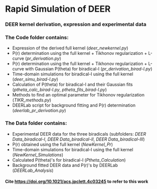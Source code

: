 # Rapid Simulation of DEER
### DEER kernel derivation, expression and experimental data 

### The **Code** folder contains:
- Expression of the derived full kernel (*deer_newkernel.py*)
- P(r) determination using the full kernel + Tikhonov regularization + L-curve (*pr_derivation.py*)
- P(r) determination using the full kernel + Tikhonov regularization + L-curve with Gaussian P(theta) for biradical-I (*pr_derivation_birad-I.py*)
- Time-domain simulations for biradical-I using the full kernel (*deer_simu_birad-I.py*)
- Calculation of P(theta) for biradical-I and their Gaussian fits (*ptheta_calc_birad-I.py*, *ptheta_fits_birad-I.py*) 
- Methods to find an optimal parameter for Tikhonov regularization (*TIKR_methods.py*)
- DEERLab script for background fitting and P(r) determination (*deerlab_pr_derivation.py*)

### The **Data** folder contains:
- Experimental DEER data for the three biradicals (subfolders: *DEER Data_biradical-I*, *DEER Data_biradical-II*, *DEER Data_biradical-III*)
- P(r) obtained using the full kernel (*NewKernel_Pr*)
- Time-domain simulations for biradical-I using the full kernel (*NewKernel_Simulations*)
- Calculated P(theta)'s for biradical-I (*Ptheta_Calculation*)
- Background fitted DEER data and P(r)'s by DEERLab (*DEERLab_Analysis*) 

#### Cite **https://doi.org/10.1021/acs.jpclett.4c03245** to refer to this work
